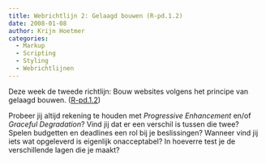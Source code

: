 ```yaml
---
title: Webrichtlijn 2: Gelaagd bouwen (R-pd.1.2)
date: 2008-01-08
author: Krijn Hoetmer
categories: 
  - Markup
  - Scripting
  - Styling
  - Webrichtlijnen
---
```

Deze week de tweede richtlijn: Bouw websites volgens het principe van gelaagd bouwen. ([R-pd.1.2](http://webrichtlijnen.overheid.nl/handleiding/ontwikkeling/productie/filosofie/gelaagd-bouwen/#r-pd-1-2))

Probeer jij altijd rekening te houden met _Progressive Enhancement_ en/of _Graceful Degradation_? Vind jij dat er een verschil is tussen die twee? Spelen budgetten en deadlines een rol bij je beslissingen? Wanneer vind jij iets wat opgeleverd is eigenlijk onacceptabel? In hoeverre test je de verschillende lagen die je maakt?
